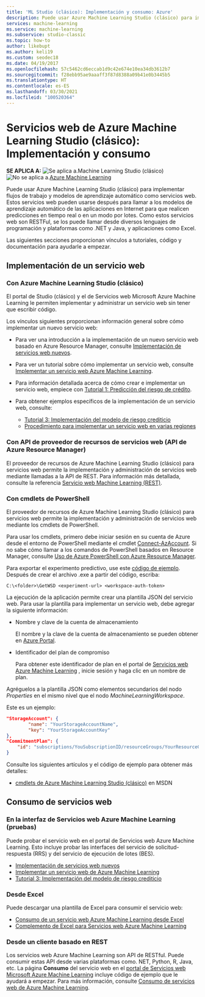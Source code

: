 ```yaml
---
title: 'ML Studio (clásico): Implementación y consumo: Azure'
description: Puede usar Azure Machine Learning Studio (clásico) para implementar flujos de trabajo y modelos de aprendizaje automático como servicios web. Estos servicios web pueden usarse después para llamar a los modelos de aprendizaje automático de las aplicaciones en Internet para que realicen predicciones en tiempo real o en un modo por lotes.
services: machine-learning
ms.service: machine-learning
ms.subservice: studio-classic
ms.topic: how-to
author: likebupt
ms.author: keli19
ms.custom: seodec18
ms.date: 04/19/2017
ms.openlocfilehash: 57c5462cd6eccab1d9c42e674e10ea34db3612b7
ms.sourcegitcommit: f28ebb95ae9aaaff3f87d8388a09b41e0b3445b5
ms.translationtype: HT
ms.contentlocale: es-ES
ms.lasthandoff: 03/30/2021
ms.locfileid: "100520364"
---
```

# <a name="azure-machine-learning-studio-classic-web-services-deployment-and-consumption"></a>Servicios web de Azure Machine Learning Studio (clásico): Implementación y consumo

**SE APLICA A:**  ![Se aplica a.](../../../includes/media/aml-applies-to-skus/yes.png)Machine Learning Studio (clásico)   ![No se aplica a.](../../../includes/media/aml-applies-to-skus/no.png)[Azure Machine Learning](../overview-what-is-machine-learning-studio.md#ml-studio-classic-vs-azure-machine-learning-studio)

Puede usar Azure Machine Learning Studio (clásico) para implementar flujos de trabajo y modelos de aprendizaje automático como servicios web. Estos servicios web pueden usarse después para llamar a los modelos de aprendizaje automático de las aplicaciones en Internet para que realicen predicciones en tiempo real o en un modo por lotes. Como estos servicios web son RESTFul, se los puede llamar desde diversos lenguajes de programación y plataformas como .NET y Java, y aplicaciones como Excel.

Las siguientes secciones proporcionan vínculos a tutoriales, código y documentación para ayudarle a empezar.

## <a name="deploy-a-web-service"></a>Implementación de un servicio web

### <a name="with-azure-machine-learning-studio-classic"></a>Con Azure Machine Learning Studio (clásico)

El portal de Studio (clásico) y el de Servicios web Microsoft Azure Machine Learning le permiten implementar y administrar un servicio web sin tener que escribir código.

Los vínculos siguientes proporcionan información general sobre cómo implementar un nuevo servicio web:

* Para ver una introducción a la implementación de un nuevo servicio web basado en Azure Resource Manager, consulte [Implementación de servicios web nuevos](deploy-a-machine-learning-web-service.md).
* Para ver un tutorial sobre cómo implementar un servicio web, consulte [Implementar un servicio web Azure Machine Learning](deploy-a-machine-learning-web-service.md).
* Para información detallada acerca de cómo crear e implementar un servicio web, empiece con [Tutorial 1: Predicción del riesgo de crédito](tutorial-part1-credit-risk.md).
* Para obtener ejemplos específicos de la implementación de un servicio web, consulte:

  * [Tutorial 3: Implementación del modelo de riesgo crediticio](tutorial-part3-credit-risk-deploy.md)
  * [Procedimiento para implementar un servicio web en varias regiones](deploy-a-machine-learning-web-service.md#multi-region)

### <a name="with-web-services-resource-provider-apis-azure-resource-manager-apis"></a>Con API de proveedor de recursos de servicios web (API de Azure Resource Manager)

El proveedor de recursos de Azure Machine Learning Studio (clásico) para servicios web permite la implementación y administración de servicios web mediante llamadas a la API de REST. Para información más detallada, consulte la referencia [Servicio web Machine Learning (REST)](/rest/api/machinelearning/index).

<!-- [Machine Learning Web Service (REST)](/rest/api/machinelearning/webservices) reference. -->

### <a name="with-powershell-cmdlets"></a>Con cmdlets de PowerShell

El proveedor de recursos de Azure Machine Learning Studio (clásico) para servicios web permite la implementación y administración de servicios web mediante los cmdlets de PowerShell.

Para usar los cmdlets, primero debe iniciar sesión en su cuenta de Azure desde el entorno de PowerShell mediante el cmdlet [Connect-AzAccount](/powershell/module/az.accounts/connect-azaccount). Si no sabe cómo llamar a los comandos de PowerShell basados en Resource Manager, consulte [Uso de Azure PowerShell con Azure Resource Manager](../../azure-resource-manager/management/manage-resources-powershell.md).

Para exportar el experimento predictivo, use este [código de ejemplo](https://github.com/ritwik20/AzureML-WebServices). Después de crear el archivo .exe a partir del código, escriba:

```azurepowershell
C:\<folder>\GetWSD <experiment-url> <workspace-auth-token>
```

La ejecución de la aplicación permite crear una plantilla JSON del servicio web. Para usar la plantilla para implementar un servicio web, debe agregar la siguiente información:

* Nombre y clave de la cuenta de almacenamiento

    El nombre y la clave de la cuenta de almacenamiento se pueden obtener en [Azure Portal](https://portal.azure.com/).
* Identificador del plan de compromiso

    Para obtener este identificador de plan en el portal de [Servicios web Azure Machine Learning](https://services.azureml.net) , inicie sesión y haga clic en un nombre de plan.

Agréguelos a la plantilla JSON como elementos secundarios del nodo *Properties* en el mismo nivel que el nodo *MachineLearningWorkspace*.

Este es un ejemplo:

```json
"StorageAccount": {
        "name": "YourStorageAccountName",
        "key": "YourStorageAccountKey"
},
"CommitmentPlan": {
    "id": "subscriptions/YouSubscriptionID/resourceGroups/YourResourceGroupID/providers/Microsoft.MachineLearning/commitmentPlans/YourPlanName"
}
```

Consulte los siguientes artículos y el código de ejemplo para obtener más detalles:

* [cmdlets de Azure Machine Learning Studio (clásico)](/powershell/module/az.machinelearning) en MSDN

## <a name="consume-the-web-services"></a>Consumo de servicios web

### <a name="from-the-azure-machine-learning-web-services-ui-testing"></a>En la interfaz de Servicios web Azure Machine Learning (pruebas)

Puede probar el servicio web en el portal de Servicios web Azure Machine Learning. Esto incluye probar las interfaces del servicio de solicitud-respuesta (RRS) y del servicio de ejecución de lotes (BES).

* [Implementación de servicios web nuevos](deploy-a-machine-learning-web-service.md)
* [Implementar un servicio web de Azure Machine Learning](deploy-a-machine-learning-web-service.md)
* [Tutorial 3: Implementación del modelo de riesgo crediticio](tutorial-part3-credit-risk-deploy.md)

### <a name="from-excel"></a>Desde Excel

Puede descargar una plantilla de Excel para consumir el servicio web:

* [Consumo de un servicio web Azure Machine Learning desde Excel](consuming-from-excel.md)
* [Complemento de Excel para Servicios web Azure Machine Learning](excel-add-in-for-web-services.md)

### <a name="from-a-rest-based-client"></a>Desde un cliente basado en REST

Los servicios web Azure Machine Learning son API de RESTful. Puede consumir estas API desde varias plataformas como. NET, Python, R, Java, etc. La página **Consumo** del servicio web en el [portal de Servicios web Microsoft Azure Machine Learning](https://services.azureml.net) incluye código de ejemplo que le ayudará a empezar. Para más información, consulte [Consumo de servicios web de Azure Machine Learning](consume-web-services.md).
